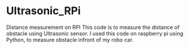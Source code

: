 # Ultrasonic_RPi
Distance measurement on RPI
This code is to measure the distance of obstacle using Ultrasonic sensor.
I used this code on raspberry pi using Python, to measure obstacle infront of my robo car.
